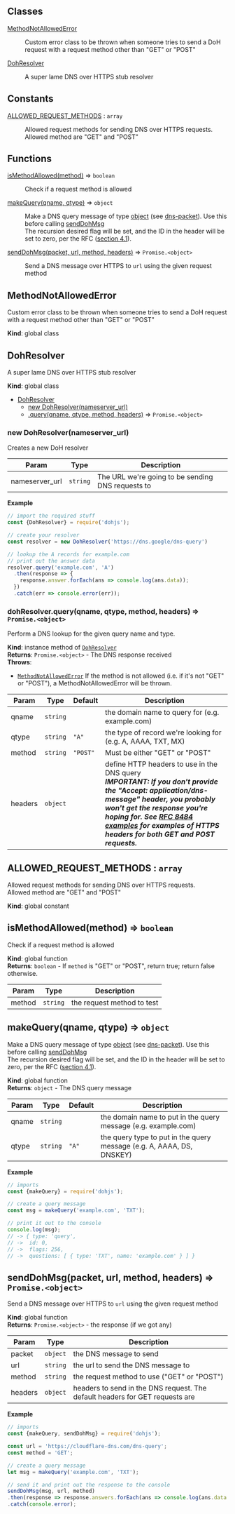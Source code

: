 ## Classes

<dl>
<dt><a href="#MethodNotAllowedError">MethodNotAllowedError</a></dt>
<dd><p>Custom error class to be thrown when someone tries to send a DoH request
with a request method other than &quot;GET&quot; or &quot;POST&quot;</p>
</dd>
<dt><a href="#DohResolver">DohResolver</a></dt>
<dd><p>A super lame DNS over HTTPS stub resolver</p>
</dd>
</dl>

## Constants

<dl>
<dt><a href="#ALLOWED_REQUEST_METHODS">ALLOWED_REQUEST_METHODS</a> : <code>array</code></dt>
<dd><p>Allowed request methods for sending DNS over HTTPS requests.
<br>
Allowed method are &quot;GET&quot; and &quot;POST&quot;</p>
</dd>
</dl>

## Functions

<dl>
<dt><a href="#isMethodAllowed">isMethodAllowed(method)</a> ⇒ <code>boolean</code></dt>
<dd><p>Check if a request method is allowed</p>
</dd>
<dt><a href="#makeQuery">makeQuery(qname, qtype)</a> ⇒ <code>object</code></dt>
<dd><p>Make a DNS query message of type <a href="object">object</a> (see <a href="https://github.com/mafintosh/dns-packet">dns-packet</a>). Use this before calling <a href="#sendDohMsg">sendDohMsg</a>
<br>
The recursion desired flag will be set, and the ID in the header will be set to zero, per the RFC (<a href="https://tools.ietf.org/html/rfc8484#section-4.1">section 4.1</a>).</p>
</dd>
<dt><a href="#sendDohMsg">sendDohMsg(packet, url, method, headers)</a> ⇒ <code>Promise.&lt;object&gt;</code></dt>
<dd><p>Send a DNS message over HTTPS to <code>url</code> using the given request method</p>
</dd>
</dl>

<a name="MethodNotAllowedError"></a>

## MethodNotAllowedError
Custom error class to be thrown when someone tries to send a DoH request
with a request method other than "GET" or "POST"

**Kind**: global class  
<a name="DohResolver"></a>

## DohResolver
A super lame DNS over HTTPS stub resolver

**Kind**: global class  

* [DohResolver](#DohResolver)
    * [new DohResolver(nameserver_url)](#new_DohResolver_new)
    * [.query(qname, qtype, method, headers)](#DohResolver+query) ⇒ <code>Promise.&lt;object&gt;</code>

<a name="new_DohResolver_new"></a>

### new DohResolver(nameserver_url)
Creates a new DoH resolver


| Param | Type | Description |
| --- | --- | --- |
| nameserver_url | <code>string</code> | The URL we're going to be sending DNS requests to |

**Example**  
```js
// import the required stuff
const {DohResolver} = require('dohjs');

// create your resolver
const resolver = new DohResolver('https://dns.google/dns-query')

// lookup the A records for example.com
// print out the answer data
resolver.query('example.com', 'A')
  .then(response => {
    response.answer.forEach(ans => console.log(ans.data));
  })
  .catch(err => console.error(err));
```
<a name="DohResolver+query"></a>

### dohResolver.query(qname, qtype, method, headers) ⇒ <code>Promise.&lt;object&gt;</code>
Perform a DNS lookup for the given query name and type.

**Kind**: instance method of [<code>DohResolver</code>](#DohResolver)  
**Returns**: <code>Promise.&lt;object&gt;</code> - The DNS response received  
**Throws**:

- [<code>MethodNotAllowedError</code>](#MethodNotAllowedError) If the method is not allowed (i.e. if it's not "GET" or "POST"), a MethodNotAllowedError will be thrown.


| Param | Type | Default | Description |
| --- | --- | --- | --- |
| qname | <code>string</code> |  | the domain name to query for (e.g. example.com) |
| qtype | <code>string</code> | <code>&quot;A&quot;</code> | the type of record we're looking for (e.g. A, AAAA, TXT, MX) |
| method | <code>string</code> | <code>&quot;POST&quot;</code> | Must be either "GET" or "POST" |
| headers | <code>object</code> | <code></code> | define HTTP headers to use in the DNS query <br> <b><i>IMPORTANT: If you don't provide the "Accept: application/dns-message" header, you probably won't get the response you're hoping for. See [RFC 8484 examples](https://tools.ietf.org/html/rfc8484#section-4.1.1) for examples of HTTPS headers for both GET and POST requests.</i></b> |

<a name="ALLOWED_REQUEST_METHODS"></a>

## ALLOWED\_REQUEST\_METHODS : <code>array</code>
Allowed request methods for sending DNS over HTTPS requests.
<br>
Allowed method are "GET" and "POST"

**Kind**: global constant  
<a name="isMethodAllowed"></a>

## isMethodAllowed(method) ⇒ <code>boolean</code>
Check if a request method is allowed

**Kind**: global function  
**Returns**: <code>boolean</code> - If `method` is "GET" or "POST", return true; return false otherwise.  

| Param | Type | Description |
| --- | --- | --- |
| method | <code>string</code> | the request method to test |

<a name="makeQuery"></a>

## makeQuery(qname, qtype) ⇒ <code>object</code>
Make a DNS query message of type [object](object) (see [dns-packet](https://github.com/mafintosh/dns-packet)). Use this before calling [sendDohMsg](#sendDohMsg)
<br>
The recursion desired flag will be set, and the ID in the header will be set to zero, per the RFC ([section 4.1](https://tools.ietf.org/html/rfc8484#section-4.1)).

**Kind**: global function  
**Returns**: <code>object</code> - The DNS query message  

| Param | Type | Default | Description |
| --- | --- | --- | --- |
| qname | <code>string</code> |  | the domain name to put in the query message (e.g. example.com) |
| qtype | <code>string</code> | <code>&quot;A&quot;</code> | the query type to put in the query message (e.g. A, AAAA, DS, DNSKEY) |

**Example**  
```js
// imports
const {makeQuery} = require('dohjs');

// create a query message
const msg = makeQuery('example.com', 'TXT');

// print it out to the console
console.log(msg);
// -> { type: 'query',
// ->  id: 0,
// ->  flags: 256,
// ->  questions: [ { type: 'TXT', name: 'example.com' } ] }
```
<a name="sendDohMsg"></a>

## sendDohMsg(packet, url, method, headers) ⇒ <code>Promise.&lt;object&gt;</code>
Send a DNS message over HTTPS to `url` using the given request method

**Kind**: global function  
**Returns**: <code>Promise.&lt;object&gt;</code> - the response (if we got any)  

| Param | Type | Description |
| --- | --- | --- |
| packet | <code>object</code> | the DNS message to send |
| url | <code>string</code> | the url to send the DNS message to |
| method | <code>string</code> | the request method to use ("GET" or "POST") |
| headers | <code>object</code> | headers to send in the DNS request. The default headers for GET requests are |

**Example**  
```js
// imports
const {makeQuery, sendDohMsg} = require('dohjs');

const url = 'https://cloudflare-dns.com/dns-query';
const method = 'GET';

// create a query message
let msg = makeQuery('example.com', 'TXT');

// send it and print out the response to the console
sendDohMsg(msg, url, method)
.then(response => response.answers.forEach(ans => console.log(ans.data.toString())))
.catch(console.error);
```
